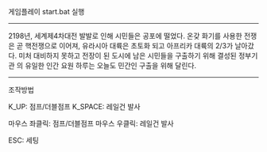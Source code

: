 게임플레이
start.bat 실행

--------------------------------------------------------------

2198년, 세계제4차대전 발발로 인해 시민들은 공포에 떨었다.
온갖 화기를 사용한 전쟁은 곧 핵전쟁으로 이어져, 유라시아 대륙은 초토화 되고
아프리카 대륙의 2/3가 날아갔다.
미처 대비하지 못하고 전장이 된 도시에 남은 시민들을 구출하기 위해
결성된 정부기관 <EVE>의 유일한 인간 요원 하루는 오늘도 민간인 구출을 위해 달린다.

 --------------------------------------------------------------

조작방법

K_UP:                점프/더블점프
K_SPACE:        레일건 발사

마우스 좌클릭:  점프/더블점프
마우스 우클릭:  레일건 발사


ESC:                  세팅
